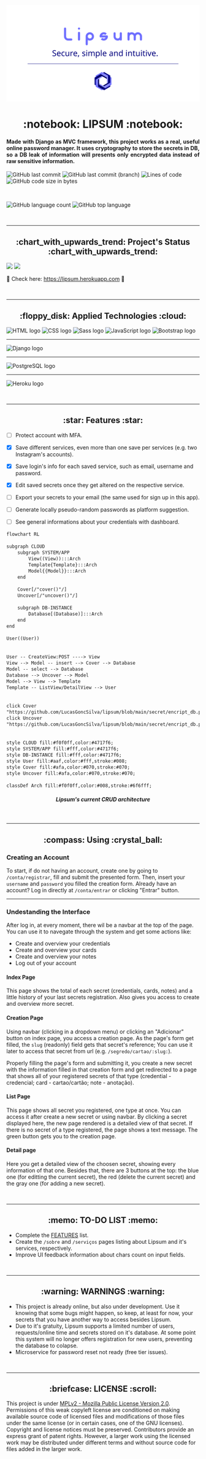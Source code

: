 ![The project's banner](https://github.com/LucasGoncSilva/lipsum/blob/main/readme_banner.svg?raw=true)


<h1 align='center'>:notebook: LIPSUM :notebook:</h1>


<h4 align='justify'>Made with Django as MVC framework, this project works as a real, useful online password manager. It uses cryptography to store the secrets in DB, so a DB leak of information will presents only encrypted data instead of raw sensitive information.</h4>


![GitHub last commit](https://img.shields.io/github/last-commit/LucasGoncSilva/lipsum?label=last%20main%20commit&style=for-the-badge)
![GitHub last commit (branch)](https://img.shields.io/github/last-commit/LucasGoncSilva/lipsum/dev?label=last%20dev%20commit&style=for-the-badge)
![Lines of code](https://img.shields.io/tokei/lines/github/LucasGoncSilva/lipsum?label=project%27s%20total%20lines&style=for-the-badge)
![GitHub code size in bytes](https://img.shields.io/github/languages/code-size/LucasGoncSilva/lipsum?color=4717f6&style=for-the-badge)


<br>


![GitHub language count](https://img.shields.io/github/languages/count/LucasGoncSilva/lipsum?color=a903fc&style=for-the-badge)
![GitHub top language](https://img.shields.io/github/languages/top/LucasGoncSilva/lipsum?style=for-the-badge)


<br>
<hr>


<h2 align='center'>:chart_with_upwards_trend: Project's Status :chart_with_upwards_trend:</h2>

<img src='https://img.shields.io/badge/-Successfully%20done-0b0?style=for-the-badge'/>
<img src='https://img.shields.io/badge/-also%20work%20in%20progress...-fb0?style=for-the-badge'/>

:link: Check here: <https://lipsum.herokuapp.com> :link:


<br>
<hr>


<h2 align='center'>:floppy_disk: Applied Technologies :cloud:</h2>


![HTML logo](https://img.shields.io/badge/HTML5-E34F26?style=for-the-badge&logo=html5&logoColor=white)
![CSS logo](https://img.shields.io/badge/CSS3-1572B6?style=for-the-badge&logo=css3&logoColor=white)
![Sass logo](https://img.shields.io/badge/Sass-CC6699?style=for-the-badge&logo=sass&logoColor=white)
![JavaScript logo](https://img.shields.io/badge/JavaScript-323330?style=for-the-badge&logo=javascript&logoColor=F7DF1E)
![Bootstrap logo](https://img.shields.io/badge/Bootstrap-563D7C?style=for-the-badge&logo=bootstrap&logoColor=white)
<hr>


![Django logo](https://img.shields.io/badge/Django-092E20?style=for-the-badge&logo=django&logoColor=green)
<hr>


![PostgreSQL logo](https://img.shields.io/badge/PostgreSQL-316192?style=for-the-badge&logo=postgresql&logoColor=white)
<hr>


![Heroku logo](https://img.shields.io/badge/Heroku-430098?style=for-the-badge&logo=heroku&logoColor=white)


<br>
<hr>


<h2 align='center'>:star: Features :star:</h2>


- [ ] Protect account with MFA.
- [x] Save different services, even more than one save per services (e.g. two Instagram's accounts).
- [x] Save login's info for each saved service, such as email, username and password.
- [x] Edit saved secrets once they get altered on the respective service.
- [ ] Export your secrets to your email (the same used for sign up in this app).
- [ ] Generate locally pseudo-random passwords as platform suggestion.
- [ ] See general informations about your credentials with dashboard.


```mermaid
flowchart RL

subgraph CLOUD
    subgraph SYSTEM/APP
        View((View)):::Arch
        Template{Template}:::Arch
        Model{{Model}}:::Arch
    end

    Cover[/"cover()"/]
    Uncover[/"uncover()"/]

    subgraph DB-INSTANCE
        Database[(Database)]:::Arch
    end
end

User((User))


User -- CreateView:POST ----> View
View --> Model -- insert --> Cover --> Database
Model -- select --> Database
Database --> Uncover --> Model
Model --> View --> Template
Template -- ListView/DetailView --> User


click Cover "https://github.com/LucasGoncSilva/lipsum/blob/main/secret/encript_db.py"
click Uncover "https://github.com/LucasGoncSilva/lipsum/blob/main/secret/encript_db.py"


style CLOUD fill:#f0f0ff,color:#4717f6;
style SYSTEM/APP fill:#fff,color:#4717f6;
style DB-INSTANCE fill:#fff,color:#4717f6;
style User fill:#aaf,color:#fff,stroke:#008;
style Cover fill:#afa,color:#070,stroke:#070;
style Uncover fill:#afa,color:#070,stroke:#070;

classDef Arch fill:#f0f0ff,color:#008,stroke:#6f6fff;
```
<h5 align='center'>Lipsum's current CRUD architecture</h5>


<br>
<hr>


<h2 align='center'>:compass: Using :crystal_ball:</h2>

### Creating an Account

To start, if do not having an account, create one by going to `/conta/registrar`, fill and submit the presented form. Then, insert your `username` and `password` you filled the creation form. Already have an account? Log in directly at `/conta/entrar` or clicking "Entrar" button.

<hr>

### Undestanding the Interface

After log in, at every moment, there wil be a navbar at the top of the page. You can use it to navegate through the system and get some actions like:

* Create and overview your credentials
* Create and overview your cards
* Create and overview your notes
* Log out of your account


#### Index Page

This page shows the total of each secret (credentials, cards, notes) and a little history of your last secrets registration. Also gives you access to create and overview more secret.


#### Creation Page

Using navbar (clicking in a dropdown menu) or clicking an "Adicionar" button on index page, you access a creation page. As the page's form get filled, the `slug` (readonly) field gets that secret's reference; You can use it later to access that secret from url (e.g. `/segredo/cartao/:slug:`).

Properly filling the page's form and submitting it, you create a new secret with the information filled in that creation form and get redirected to a page that shows all of your registered secrets of that type (credential - credencial; card - cartao/cartão; note - anotação).


#### List Page

This page shows all secret you registered, one type at once. You can access it after create a new secret or using navbar. By clicking a secret displayed here, the new page rendered is a detailed view of that secret. If there is no secret of a type registered, the page shows a text message. The green button gets you to the creation page.


#### Detail page

Here you get a detailed view of the choosen secret, showing every information of that one. Besides that, there are 3 buttons at the top: the blue one (for editting the current secret), the red (delete the current secret) and the gray one (for adding a new secret).


<br>
<hr>


<h2 align='center'>:memo: TO-DO LIST :memo:</h2>

* Complete the [FEATURES](https://github.com/LucasGoncSilva/lipsum#star-features-star) list.
* Create the `/sobre` and `/serviços` pages listing about Lipsum and it's services, respectively.
* Improve UI feedback information about chars count on input fields.


<br>
<hr>


<h2 align='center'>:warning: WARNINGS :warning:</h2>

* This project is already online, but also under development. Use it knowing that some bugs might happen, so keep, at least for now, your secrets that you have another way to access besides Lipsum.
* Due to it's gratuity, Lipsum supports a limited number of users, requests/online time and secrets stored on it's database. At some point this system will no longer offers registration for new users, preventing the database to colapse.
* Microservice for password reset not ready (free tier issues).


<br>
<hr>


<h2 align='center'>:briefcase: LICENSE :scroll:</h2>

This project is under [MPLv2 - Mozilla Public License Version 2.0](https://choosealicense.com/licenses/mpl-2.0/). Permissions of this weak copyleft license are conditioned on making available source code of licensed files and modifications of those files under the same license (or in certain cases, one of the GNU licenses). Copyright and license notices must be preserved. Contributors provide an express grant of patent rights. However, a larger work using the licensed work may be distributed under different terms and without source code for files added in the larger work.
